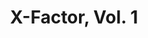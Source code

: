 ---
title: "X-Factor, Vol. 1"
issue: 74A
issue_nr: 74
full_title: Politically Incorrect
subtitle: ""
story_arc: ""
crossover: ""
variant: ""
publisher: Marvel Comics
creators: 
  - Peter David
  - Larry Stroman
  - Al Milgrom
release_date: "Nov 19, 1991"
release_year: 1991
genre:
  - Action
  - Adventure
  - Super-Heroes
format: Comic
pages: 32
signed_by: ""
price: 1
---